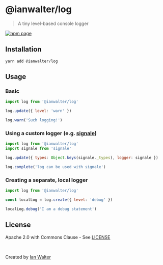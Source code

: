 # @ianwalter/log
> A tiny level-based console logger

[![npm page][npmImage]][npmUrl]

## Installation

```console
yarn add @ianwalter/log
```

## Usage

### Basic

```js
import log from '@ianwalter/log'

log.update({ level: 'warn' })

log.warn('Such logging!')
```

### Using a custom logger (e.g. [signale][signaleUrl])

```js
import log from '@ianwalter/log'
import signale from 'signale'

log.update({ types: Object.keys(signale._types), logger: signale })

log.complete('log can be used with signale')
```

### Creating a separate, local logger

```js
import log from '@ianwalter/log'

const localLog = log.create({ level: 'debug' })

localLog.debug('I am a debug statement')
```

## License

Apache 2.0 with Commons Clause - See [LICENSE][licenseUrl]

&nbsp;

Created by [Ian Walter](https://iankwalter.com)

[npmImage]: https://img.shields.io/npm/v/@ianwalter/log.svg
[npmUrl]: https://www.npmjs.com/package/@ianwalter/log
[signaleUrl]: https://github.com/klaussinani/signale
[licenseUrl]: https://github.com/ianwalter/log/blob/master/LICENSE
